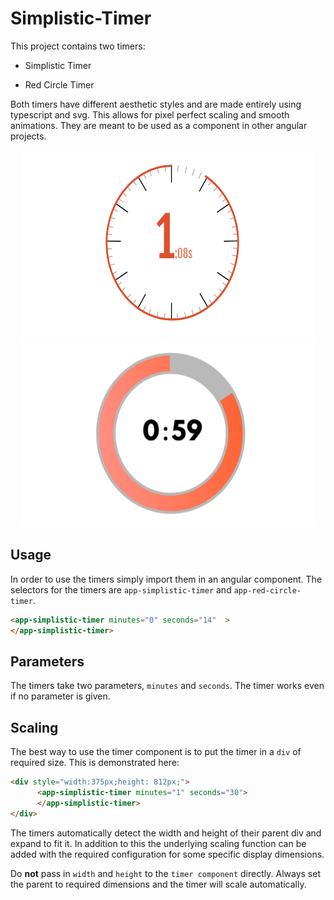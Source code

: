 # Simplistic-Timer

This project contains two timers:

* Simplistic Timer

* Red Circle Timer

Both timers have different aesthetic styles and are made entirely using typescript and svg. This allows for pixel perfect scaling and smooth animations. They are meant to be used as a component in other angular projects. 

<p align="center">
  <img src="https://github.com/feysalaf/Simplistic-Timer/blob/master/docs/readme/SimplisticTimer.png" width="470" height="300">
  <img src="https://github.com/feysalaf/Simplistic-Timer/blob/master/docs/readme/RedCircleTimer.png" width="470" height="300">
</p>
  

## Usage

In order to use the timers simply import them in an angular component. The selectors for the timers are `app-simplistic-timer` and `app-red-circle-timer`. 

```html
<app-simplistic-timer minutes="0" seconds="14"  >
</app-simplistic-timer>
```
## Parameters

The timers take two parameters, `minutes` and `seconds`. The timer works even if no parameter is given.

## Scaling

The best way to use the timer component is to put the timer in a `div` of required size. This is demonstrated here:
```html
<div style="width:375px;height: 812px;">
      <app-simplistic-timer minutes="1" seconds="30">
      </app-simplistic-timer>
</div>
```

The timers automatically detect the width and height of their parent div and expand to fit it. In addition to this the underlying scaling function can be added with the required configuration for some specific display dimensions.

Do **not** pass in `width` and `height` to the `timer component` directly. Always set the parent to required dimensions and the timer will scale automatically.
